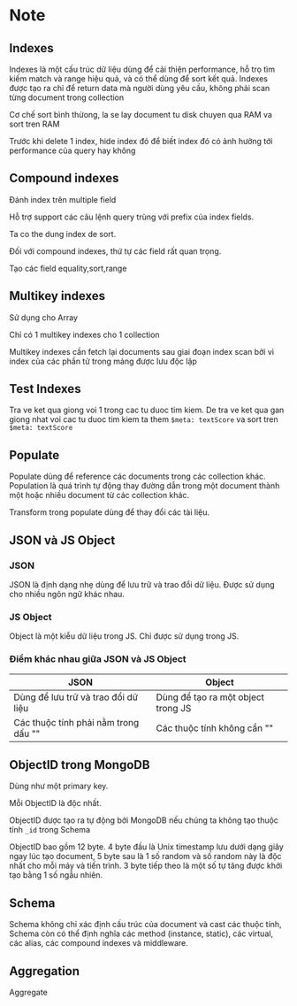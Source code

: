 # Note

## Indexes

Indexes là một cấu trúc dữ liệu dùng để cải thiện performance, hỗ trọ tìm kiếm match và range hiệu quả, và có thể dùng để sort kết quả. Indexes được tạo ra chỉ để return data mà người dùng yêu cầu, không phải scan từng document trong collection

Cơ chế sort bình thừong, la se lay document tu disk chuyen qua RAM va sort tren RAM

Trước khi delete 1 index, hide index đó để biết index đó có ảnh hưởng tới performance của query hay không

## Compound indexes

Đánh index trên multiple field

Hỗ trợ support các câu lệnh query trùng với prefix của index fields.

Ta co the dung index de sort.

Đối với compound indexes, thứ tự các field rất quan trọng.

Tạo các field equality,sort,range

## Multikey indexes

Sử dụng cho Array

Chỉ có 1 multikey indexes cho 1 collection

Multikey indexes cần fetch lại documents sau giai đoạn index scan bởi vì index của các phần tử trong mảng được lưu độc lập

## Test Indexes

Tra ve ket qua giong voi 1 trong cac tu duoc tim kiem. De tra ve ket qua gan giong nhat voi cac tu duoc tim kiem ta them `$meta: textScore` va sort tren `$meta: textScore`

## Populate

Populate dùng để reference các documents trong các collection khác. Population là quá trình tự động thay đường dẫn trong một document thành một hoặc nhiều document từ các collection khác.

Transform trong populate dùng để thay đổi các tài liệu.

## JSON và JS Object

### JSON

JSON là định dạng nhẹ dùng để lưu trữ và trao đổi dữ liệu. Được sử dụng cho nhiều ngôn ngữ khác nhau.

### JS Object

Object là một kiễu dữ liệu trong JS. Chỉ được sử dụng trong JS.

### Điểm khác nhau giữa JSON và JS Object

|JSON| Object|
|----|-------|
|Dùng để lưu trữ và trao đổi dữ liệu | Dùng để tạo ra một object trong JS|
|Các thuộc tính phải nằm trong dấu ""| Các thuộc tính không cần ""|

## ObjectID trong MongoDB

Dùng như một primary key.

Mỗi ObjectID là độc nhất.

ObjectID được tạo ra tự động bởi MongoDB nếu chúng ta không tạo thuộc tính `_id` trong Schema

ObjectID bao gồm 12 byte. 4 byte đầu là Unix timestamp lưu dưới dạng giây ngay lúc tạo document, 5 byte sau là 1 số random và số random này là độc nhất cho mỗi máy và tiến trình. 3 byte tiếp theo là một số tự tăng được khởi tạo bằng 1 số ngẫu nhiên.

## Schema

Schema không chỉ xác định cấu trúc của document và cast các thuộc tính, Schema còn có thể định nghĩa các method (instance, static), các virtual, các alias, các compound indexes và middleware.

## Aggregation

Aggregate
